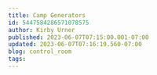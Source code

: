 ```yaml
---
title: Camp Generators
id: 5447584286571078575
author: Kirby Urner
published: 2023-06-07T07:15:00.001-07:00
updated: 2023-06-07T07:16:19.560-07:00
blog: control_room
tags: 
---
```


